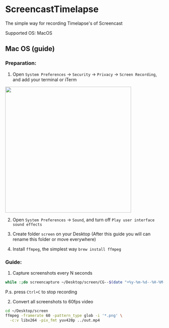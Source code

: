 # ScreencastTimelapse
The simple way for recording Timelapse's of Screencast

Supported OS: MacOS


## Mac OS (guide)

### Preparation:

1. Open `System Preferences` -> `Security` -> `Privacy` -> `Screen Recording`, and add your terminal or iTerm
<img width="400px" src="https://user-images.githubusercontent.com/11452353/211177111-75430f72-722b-4aa0-b496-9e545268e05d.png" />

2. Open `System Preferences` -> `Sound`, and turn off `Play user interface sound effects`

3. Create folder `screen` on your Desktop (After this guide you will can rename this folder or move everywhere)

4. Install `ffmpeg`, the simplest way `brew install ffmpeg`

### Guide:
1. Capture screenshots every N seconds
```bash
while :;do screencapture ~/Desktop/screen/CG--$(date "+%y-%m-%d--%H-%M-%S").png;sleep 10;done
```
P.s. press `Ctrl+C` to stop recording

2. Convert all screenshots to 60fps video
```bash
cd ~/Desktop/screen
ffmpeg -framerate 60 -pattern_type glob -i '*.png' \
  -c:v libx264 -pix_fmt yuv420p ../out.mp4
```
